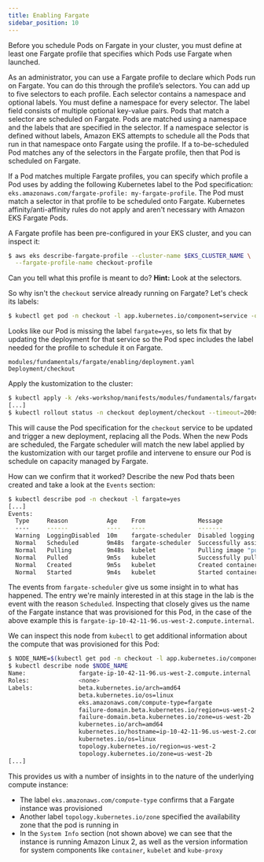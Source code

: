 ```yaml
---
title: Enabling Fargate
sidebar_position: 10
---
```


Before you schedule Pods on Fargate in your cluster, you must define at least one Fargate profile that specifies which Pods use Fargate when launched.

As an administrator, you can use a Fargate profile to declare which Pods run on Fargate. You can do this through the profile’s selectors. You can add up to five selectors to each profile. Each selector contains a namespace and optional labels. You must define a namespace for every selector. The label field consists of multiple optional key-value pairs. Pods that match a selector are scheduled on Fargate. Pods are matched using a namespace and the labels that are specified in the selector. If a namespace selector is defined without labels, Amazon EKS attempts to schedule all the Pods that run in that namespace onto Fargate using the profile. If a to-be-scheduled Pod matches any of the selectors in the Fargate profile, then that Pod is scheduled on Fargate.

If a Pod matches multiple Fargate profiles, you can specify which profile a Pod uses by adding the following Kubernetes label to the Pod specification: `eks.amazonaws.com/fargate-profile: my-fargate-profile`. The Pod must match a selector in that profile to be scheduled onto Fargate. Kubernetes affinity/anti-affinity rules do not apply and aren't necessary with Amazon EKS Fargate Pods.

A Fargate profile has been pre-configured in your EKS cluster, and you can inspect it:

```bash
$ aws eks describe-fargate-profile --cluster-name $EKS_CLUSTER_NAME \
  --fargate-profile-name checkout-profile
```

Can you tell what this profile is meant to do? **Hint:** Look at the selectors.

So why isn't the `checkout` service already running on Fargate? Let's check its labels:

```bash
$ kubectl get pod -n checkout -l app.kubernetes.io/component=service -o json | jq '.items[0].metadata.labels'
```

Looks like our Pod is missing the label `fargate=yes`, so lets fix that by updating the deployment for that service so the Pod spec includes the label needed for the profile to schedule it on Fargate.

```kustomization
modules/fundamentals/fargate/enabling/deployment.yaml
Deployment/checkout
```

Apply the kustomization to the cluster:

```bash timeout=220 hook=enabling
$ kubectl apply -k /eks-workshop/manifests/modules/fundamentals/fargate/enabling
[...]
$ kubectl rollout status -n checkout deployment/checkout --timeout=200s
```

This will cause the Pod specification for the `checkout` service to be updated and trigger a new deployment, replacing all the Pods. When the new Pods are scheduled, the Fargate scheduler will match the new label applied by the kustomization with our target profile and intervene to ensure our Pod is schedule on capacity managed by Fargate.

How can we confirm that it worked? Describe the new Pod thats been created and take a look at the `Events` section:

```bash
$ kubectl describe pod -n checkout -l fargate=yes
[...]
Events:
  Type     Reason           Age    From               Message
  ----     ------           ----   ----               -------
  Warning  LoggingDisabled  10m    fargate-scheduler  Disabled logging because aws-logging configmap was not found. configmap "aws-logging" not found
  Normal   Scheduled        9m48s  fargate-scheduler  Successfully assigned checkout/checkout-78fbb666b-fftl5 to fargate-ip-10-42-11-96.us-west-2.compute.internal
  Normal   Pulling          9m48s  kubelet            Pulling image "public.ecr.aws/aws-containers/retail-store-sample-checkout:0.3.0"
  Normal   Pulled           9m5s   kubelet            Successfully pulled image "public.ecr.aws/aws-containers/retail-store-sample-checkout:0.3.0" in 43.258137629s
  Normal   Created          9m5s   kubelet            Created container checkout
  Normal   Started          9m4s   kubelet            Started container checkout
```

The events from `fargate-scheduler` give us some insight in to what has happened. The entry we're mainly interested in at this stage in the lab is the event with the reason `Scheduled`. Inspecting that closely gives us the name of the Fargate instance that was provisioned for this Pod, in the case of the above example this is `fargate-ip-10-42-11-96.us-west-2.compute.internal`.

We can inspect this node from `kubectl` to get additional information about the compute that was provisioned for this Pod:

```bash
$ NODE_NAME=$(kubectl get pod -n checkout -l app.kubernetes.io/component=service -o json | jq -r '.items[0].spec.nodeName')
$ kubectl describe node $NODE_NAME
Name:               fargate-ip-10-42-11-96.us-west-2.compute.internal
Roles:              <none>
Labels:             beta.kubernetes.io/arch=amd64
                    beta.kubernetes.io/os=linux
                    eks.amazonaws.com/compute-type=fargate
                    failure-domain.beta.kubernetes.io/region=us-west-2
                    failure-domain.beta.kubernetes.io/zone=us-west-2b
                    kubernetes.io/arch=amd64
                    kubernetes.io/hostname=ip-10-42-11-96.us-west-2.compute.internal
                    kubernetes.io/os=linux
                    topology.kubernetes.io/region=us-west-2
                    topology.kubernetes.io/zone=us-west-2b
[...]
```

This provides us with a number of insights in to the nature of the underlying compute instance:
- The label `eks.amazonaws.com/compute-type` confirms that a Fargate instance was provisioned
- Another label `topology.kubernetes.io/zone` specified the availability zone that the pod is running in
- In the `System Info` section (not shown above) we can see that the instance is running Amazon Linux 2, as well as the version information for system components like `container`, `kubelet` and `kube-proxy`
